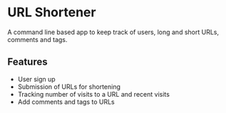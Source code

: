 # URL Shortener

A command line based app to keep track of users, long and short URLs, comments and tags.

## Features

* User sign up
* Submission of URLs for shortening
* Tracking number of visits to a URL and recent visits
* Add comments and tags to URLs

